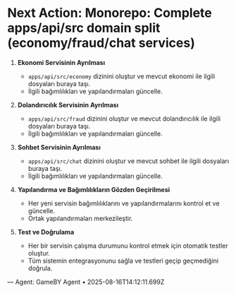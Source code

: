 # Next Action: Monorepo: Complete apps/api/src domain split (economy/fraud/chat services)

1. **Ekonomi Servisinin Ayrılması**
   - `apps/api/src/economy` dizinini oluştur ve mevcut ekonomi ile ilgili dosyaları buraya taşı.
   - İlgili bağımlılıkları ve yapılandırmaları güncelle.

2. **Dolandırıcılık Servisinin Ayrılması**
   - `apps/api/src/fraud` dizinini oluştur ve mevcut dolandırıcılık ile ilgili dosyaları buraya taşı.
   - İlgili bağımlılıkları ve yapılandırmaları güncelle.

3. **Sohbet Servisinin Ayrılması**
   - `apps/api/src/chat` dizinini oluştur ve mevcut sohbet ile ilgili dosyaları buraya taşı.
   - İlgili bağımlılıkları ve yapılandırmaları güncelle.

4. **Yapılandırma ve Bağımlılıkların Gözden Geçirilmesi**
   - Her yeni servisin bağımlılıklarını ve yapılandırmalarını kontrol et ve güncelle.
   - Ortak yapılandırmaları merkezileştir.

5. **Test ve Doğrulama**
   - Her bir servisin çalışma durumunu kontrol etmek için otomatik testler oluştur.
   - Tüm sistemin entegrasyonunu sağla ve testleri geçip geçmediğini doğrula.

— Agent: GameBY Agent • 2025-08-16T14:12:11.699Z
